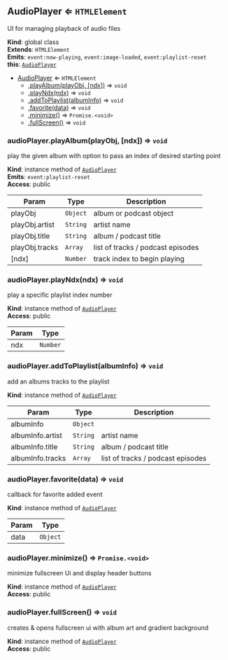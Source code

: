 <a name="AudioPlayer"></a>

## AudioPlayer ⇐ <code>HTMLElement</code>
UI for managing playback of audio files

**Kind**: global class  
**Extends**: <code>HTMLElement</code>  
**Emits**: <code>event:now-playing</code>, <code>event:image-loaded</code>, <code>event:playlist-reset</code>  
**this**: [<code>AudioPlayer</code>](#AudioPlayer)  

* [AudioPlayer](#AudioPlayer) ⇐ <code>HTMLElement</code>
    * [.playAlbum(playObj, [ndx])](#AudioPlayer+playAlbum) ⇒ <code>void</code>
    * [.playNdx(ndx)](#AudioPlayer+playNdx) ⇒ <code>void</code>
    * [.addToPlaylist(albumInfo)](#AudioPlayer+addToPlaylist) ⇒ <code>void</code>
    * [.favorite(data)](#AudioPlayer+favorite) ⇒ <code>void</code>
    * [.minimize()](#AudioPlayer+minimize) ⇒ <code>Promise.&lt;void&gt;</code>
    * [.fullScreen()](#AudioPlayer+fullScreen) ⇒ <code>void</code>

<a name="AudioPlayer+playAlbum"></a>

### audioPlayer.playAlbum(playObj, [ndx]) ⇒ <code>void</code>
play the given album with option to pass an index of desired starting point

**Kind**: instance method of [<code>AudioPlayer</code>](#AudioPlayer)  
**Emits**: <code>event:playlist-reset</code>  
**Access**: public  

| Param | Type | Description |
| --- | --- | --- |
| playObj | <code>Object</code> | album or podcast object |
| playObj.artist | <code>String</code> | artist name |
| playObj.title | <code>String</code> | album / podcast title |
| playObj.tracks | <code>Array</code> | list of tracks / podcast episodes |
| [ndx] | <code>Number</code> | track index to begin playing |

<a name="AudioPlayer+playNdx"></a>

### audioPlayer.playNdx(ndx) ⇒ <code>void</code>
play a specific playlist index number

**Kind**: instance method of [<code>AudioPlayer</code>](#AudioPlayer)  
**Access**: public  

| Param | Type |
| --- | --- |
| ndx | <code>Number</code> | 

<a name="AudioPlayer+addToPlaylist"></a>

### audioPlayer.addToPlaylist(albumInfo) ⇒ <code>void</code>
add an albums tracks to the playlist

**Kind**: instance method of [<code>AudioPlayer</code>](#AudioPlayer)  

| Param | Type | Description |
| --- | --- | --- |
| albumInfo | <code>Object</code> |  |
| albumInfo.artist | <code>String</code> | artist name |
| albumInfo.title | <code>String</code> | album / podcast title |
| albumInfo.tracks | <code>Array</code> | list of tracks / podcast episodes |

<a name="AudioPlayer+favorite"></a>

### audioPlayer.favorite(data) ⇒ <code>void</code>
callback for <music-library> favorite added event

**Kind**: instance method of [<code>AudioPlayer</code>](#AudioPlayer)  

| Param | Type |
| --- | --- |
| data | <code>Object</code> | 

<a name="AudioPlayer+minimize"></a>

### audioPlayer.minimize() ⇒ <code>Promise.&lt;void&gt;</code>
minimize fullscreen Ui and display header buttons

**Kind**: instance method of [<code>AudioPlayer</code>](#AudioPlayer)  
**Access**: public  
<a name="AudioPlayer+fullScreen"></a>

### audioPlayer.fullScreen() ⇒ <code>void</code>
creates & opens fullscreen ui with album art and gradient background

**Kind**: instance method of [<code>AudioPlayer</code>](#AudioPlayer)  
**Access**: public  
